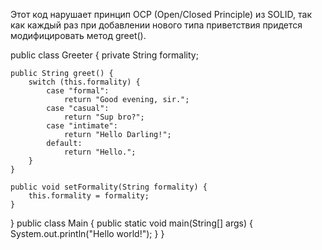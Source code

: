 Этот код нарушает принцип OCP (Open/Closed Principle) из SOLID, так как каждый раз при добавлении нового типа приветствия придется модифицировать метод greet().

public class Greeter {
    private String formality;

    public String greet() {
        switch (this.formality) {
            case "formal":
                return "Good evening, sir.";
            case "casual":
                return "Sup bro?";
            case "intimate":
                return "Hello Darling!";
            default:
                return "Hello.";
        }
    }

    public void setFormality(String formality) {
        this.formality = formality;
    }
}
public class Main {
    public static void main(String[] args) {
        System.out.println("Hello world!");
    }
}